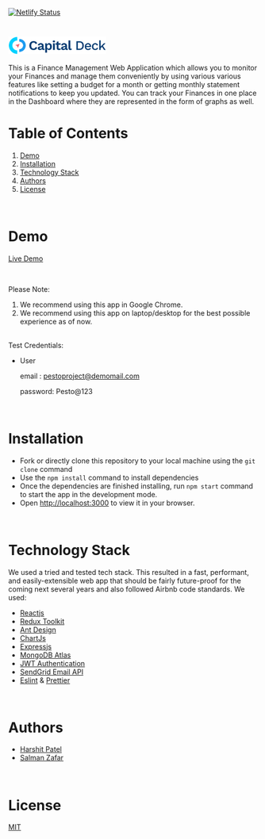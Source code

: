 [![Netlify Status](https://api.netlify.com/api/v1/badges/a778317f-094d-4eff-963d-3a75959c9a72/deploy-status)](https://app.netlify.com/sites/capitaldeckorg/deploys)
<h1><img align="center" height="35" src="./src/assets/capital-deck-logo-d.svg"></h1>


This is a Finance Management Web Application which allows you to monitor your Finances and manage them conveniently by using various various features like setting a budget for a month or getting monthly statement notifications to keep you updated. You can track your Finances in one place in the Dashboard where they are represented in the form of graphs as well.

# Table of Contents

1. [Demo](#demo)
2. [Installation](#installation)
3. [Technology Stack](#technology-stack)
4. [Authors](#authors)
5. [License](#license)
<br/>

# Demo

[Live Demo](https://capitaldeck.netlify.app/)

<br/>

Please Note:

1. We recommend using this app in Google Chrome.
2. We recommend using this app on laptop/desktop for the best possible experience as of now.

<br/>
Test Credentials:

- User   

    email : pestoproject@demomail.com

    password: Pesto@123
   

<br/>

# Installation

- Fork or directly clone this repository to your local machine using the `git clone` command
- Use the `npm install` command to install dependencies
- Once the dependencies are finished installing, run `npm start` command to start the app in the development mode.
- Open [http://localhost:3000](http://localhost:3000) to view it in your browser.

<br/>

# Technology Stack
We used a tried and tested tech stack. This resulted in a fast, performant, and easily-extensible web app that should be fairly future-proof for the coming next several years and also followed Airbnb code standards. We used:
- [Reactjs](https://reactjs.org/)
- [Redux Toolkit](https://redux-toolkit.js.org/)
- [Ant Design](https://ant.design/)
- [ChartJs](https://react-chartjs-2.js.org/)
- [Expressjs](https://expressjs.com/)
- [MongoDB Atlas](https://www.mongodb.com/docs/atlas/)
- [JWT Authentication](https://jwt.io/)
- [SendGrid Email API](https://docs.sendgrid.com/)
- [Eslint](https://eslint.org/) & [Prettier](https://prettier.io/)


<br/>

# Authors

- [Harshit Patel](https://github.com/HarshitPatel95)
- [Salman Zafar](https://github.com/Salmanz18)

<br/>

# License

[MIT](https://opensource.org/licenses/MIT)
